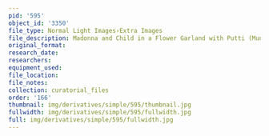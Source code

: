 ```yaml
---
pid: '595'
object_id: '3350'
file_type: Normal Light Images›Extra Images
file_description: Madonna and Child in a Flower Garland with Putti (Munich) -Unframed
original_format:
research_date:
researchers:
equipment_used:
file_location:
file_notes:
collection: curatorial_files
order: '166'
thumbnail: img/derivatives/simple/595/thumbnail.jpg
fullwidth: img/derivatives/simple/595/fullwidth.jpg
full: img/derivatives/simple/595/fullwidth.jpg
---
```

